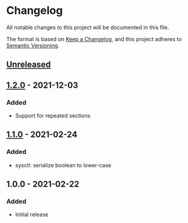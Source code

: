 # Changelog
All notable changes to this project will be documented in this file.

The format is based on [Keep a Changelog](https://keepachangelog.com/en/1.0.0/),
and this project adheres to [Semantic Versioning](https://semver.org/spec/v2.0.0.html).

## [Unreleased]

## [1.2.0] - 2021-12-03
### Added
- Support for repeated sections

## [1.1.0] - 2021-02-24
### Added
- sysctl: serialize boolean to lower-case

## 1.0.0 - 2021-02-22
### Added
- Initial release

[Unreleased]: https://github.com/jgraichen/salt-template/compare/v1.2.0...HEAD
[1.2.0]: https://github.com/jgraichen/salt-template/compare/v1.1.0...v1.2.0
[1.1.0]: https://github.com/jgraichen/salt-template/compare/v1.0.0...v1.1.0
